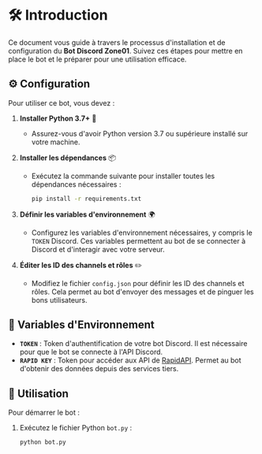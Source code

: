 # 🛠️ Introduction

Ce document vous guide à travers le processus d'installation et de configuration du **Bot Discord Zone01**. Suivez ces étapes pour mettre en place le bot et le préparer pour une utilisation efficace.

## ⚙️ Configuration

Pour utiliser ce bot, vous devez :

1. **Installer Python 3.7+** 🐍
   - Assurez-vous d'avoir Python version 3.7 ou supérieure installé sur votre machine.

2. **Installer les dépendances** 📦
   - Exécutez la commande suivante pour installer toutes les dépendances nécessaires :
     ```bash
     pip install -r requirements.txt
     ```

3. **Définir les variables d'environnement** 🌍
   - Configurez les variables d'environnement nécessaires, y compris le `TOKEN` Discord. Ces variables permettent au bot de se connecter à Discord et d'interagir avec votre serveur.

4. **Éditer les ID des channels et rôles** ✏️
   - Modifiez le fichier `config.json` pour définir les ID des channels et rôles. Cela permet au bot d'envoyer des messages et de pinguer les bons utilisateurs.

## 🔑 Variables d'Environnement

- **`TOKEN`** : Token d'authentification de votre bot Discord. Il est nécessaire pour que le bot se connecte à l'API Discord.
- **`RAPID KEY`** : Token pour accéder aux API de [RapidAPI](https://rapidapi.com/). Permet au bot d'obtenir des données depuis des services tiers.

## 🚀 Utilisation

Pour démarrer le bot :

1. Exécutez le fichier Python `bot.py` :
   ```bash
   python bot.py
